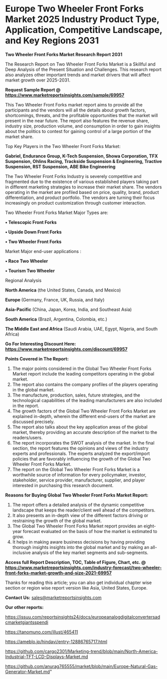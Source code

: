   # Europe Two Wheeler Front Forks Market 2025 Industry Product Type, Application, Competitive Landscape, and Key Regions 2031

<strong>Two Wheeler Front Forks Market Research Report 2031</strong>

The Research Report on Two Wheeler Front Forks Market is a Skillful and Deep Analysis of the Present Situation and Challenges. This research report also analyzes other important trends and market drivers that will affect market growth over 2025-2031.

<strong>Request Sample Report @ <a href=https://www.marketreportsinsights.com/sample/69957>https://www.marketreportsinsights.com/sample/69957</a></strong>

This Two Wheeler Front Forks market report aims to provide all the participants and the vendors will all the details about growth factors, shortcomings, threats, and the profitable opportunities that the market will present in the near future. The report also features the revenue share, industry size, production volume, and consumption in order to gain insights about the politics to contest for gaining control of a large portion of the market share.

Top Key Players in the Two Wheeler Front Forks Market:

<strong>Gabriel, Endurance Group, K-Tech Suspension, Showa Corporation, TFX Suspension, Ohlins Racing, Trackside Suspension & Engineering, Tractive Suspension, RST Suspension, ABE Bike Engineering</strong>

The Two Wheeler Front Forks Industry is severely competitive and fragmented due to the existence of various established players taking part in different marketing strategies to increase their market share. The vendors operating in the market are profiled based on price, quality, brand, product differentiation, and product portfolio. The vendors are turning their focus increasingly on product customization through customer interaction.

Two Wheeler Front Forks Market Major Types are:

<strong>• Telescopic Front Forks

• Upside Down Front Forks

• Two Wheeler Front Forks</strong>

Market Major end-user applications :

<strong>• Race Two Wheeler

• Tourism Two Wheeler</strong>

Regional Analysis

</u><strong><b>North America</b></strong> (the United States, Canada, and Mexico)

<strong><b>Europe </b></strong>(Germany, France, UK, Russia, and Italy)

<strong><b>Asia-Pacific</b></strong> (China, Japan, Korea, India, and Southeast Asia)

<strong><b>South America</b></strong> (Brazil, Argentina, Colombia, etc.)

<strong><b>The Middle East and Africa</b></strong> (Saudi Arabia, UAE, Egypt, Nigeria, and South Africa)

<strong>Go For Interesting Discount Here: <a href=https://www.marketreportsinsights.com/discount/69957>https://www.marketreportsinsights.com/discount/69957</a></strong>

<strong>Points Covered in The Report:</strong>
<ol>
  <li>The major points considered in the Global Two Wheeler Front Forks Market report include the leading competitors operating in the global market.</li>
  <li>The report also contains the company profiles of the players operating in the global market.</li>
  <li>The manufacture, production, sales, future strategies, and the technological capabilities of the leading manufacturers are also included in the report.</li>
  <li>The growth factors of the Global Two Wheeler Front Forks Market are explained in-depth, wherein the different end-users of the market are discussed precisely.</li>
  <li>The report also talks about the key application areas of the global market, thereby providing an accurate description of the market to the readers/users.</li>
  <li>The report incorporates the SWOT analysis of the market. In the final section, the report features the opinions and views of the industry experts and professionals. The experts analyzed the export/import policies that are favorably influencing the growth of the Global Two Wheeler Front Forks Market.</li>
  <li>The report on the Global Two Wheeler Front Forks Market is a worthwhile source of information for every policymaker, investor, stakeholder, service provider, manufacturer, supplier, and player interested in purchasing this research document.</li>
</ol>
<strong>Reasons for Buying Global Two Wheeler Front Forks Market Report:</strong>

<ol>
  <li>The report offers a detailed analysis of the dynamic competitive landscape that keeps the reader/client well ahead of the competitors.</li>
  <li>It also presents an in-depth view of the different factors driving or restraining the growth of the global market.</li>
  <li>The Global Two Wheeler Front Forks Market report provides an eight-year forecast evaluated on the basis of how the market is estimated to grow.</li>
  <li>It helps in making aware business decisions by having providing thorough insights insights into the global market and by making an all-inclusive analysis of the key market segments and sub-segments.</li>
</ol>
<strong>Access full Report Description, TOC, Table of Figure, Chart, etc. @ <a href=https://www.marketreportsinsights.com/industry-forecast/two-wheeler-front-forks-market-growth-and-size-2021-69957>https://www.marketreportsinsights.com/industry-forecast/two-wheeler-front-forks-market-growth-and-size-2021-69957</a></strong>


Thanks for reading this article; you can also get individual chapter wise section or region wise report version like Asia, United States, Europe.

<strong>Contact Us:</strong>
sales@marketreportsinsights.com

<strong>Our other reports:</strong>

<a href=https://issuu.com/reportsinsights24/docs/europeanalogdigitalconvertersadcmarketgiantsspendi>https://issuu.com/reportsinsights24/docs/europeanalogdigitalconvertersadcmarketgiantsspendi</a>

<a href=https://tanomuno.com/illust/465411>https://tanomuno.com/illust/465411</a>

<a href=https://ameblo.jp/hindavi/entry-12886765717.html>https://ameblo.jp/hindavi/entry-12886765717.html</a>

<a href=https://github.com/cargo2301/Marketing-trend/blob/main/North-America-Industrial-TFT-LCD-Displays-Market.md>https://github.com/cargo2301/Marketing-trend/blob/main/North-America-Industrial-TFT-LCD-Displays-Market.md</a>

<a href=https://github.com/anurag765555/market/blob/main/Europe-Natural-Gas-Generator-Market.md>https://github.com/anurag765555/market/blob/main/Europe-Natural-Gas-Generator-Market.md</a>"
